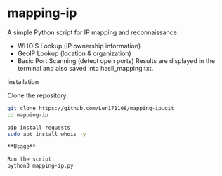 # mapping-ip
A simple Python script for IP mapping and reconnaissance:  
- WHOIS Lookup (IP ownership information)
- GeoIP Lookup (location &amp; organization)
- Basic Port Scanning (detect open ports)
Results are displayed in the terminal and also saved into hasil_mapping.txt.

Installation

Clone the repository:

```bash
git clone https://github.com/Len171108/mapping-ip.git
cd mapping-ip

pip install requests
sudo apt install whois -y

**Usage**

Run the script:
python3 mapping-ip.py

